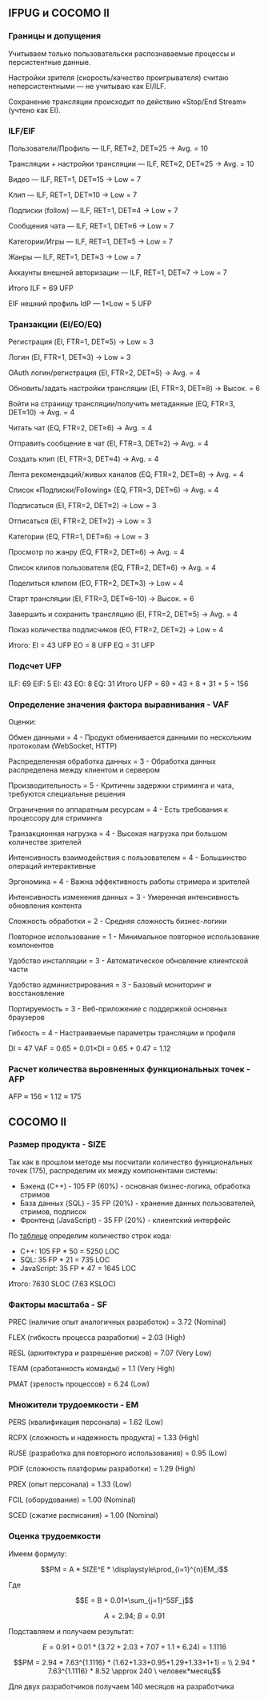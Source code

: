 
## IFPUG и COCOMO II


### Границы и допущения

Учитываем только пользовательски распознаваемые процессы и персистентные данные.

Настройки зрителя (скорость/качество проигрывателя) считаю неперсистентными — не учитываю как EI/ILF.
   
Сохранение трансляции происходит по действию «Stop/End Stream» (учтено как EI).

### ILF/EIF

Пользователи/Профиль — ILF, RET≈2, DET≈25 -> Avg. = 10

Трансляции + настройки трансляции — ILF, RET≈2, DET≈25 -> Avg. = 10

Видео — ILF, RET=1, DET≈15 -> Low = 7

Клип — ILF, RET=1, DET≈10 -> Low = 7

Подписки (follow) — ILF, RET=1, DET≈4 -> Low = 7

Сообщения чата — ILF, RET=1, DET≈6 -> Low = 7

Категории/Игры — ILF, RET=1, DET≈5 -> Low = 7

Жанры — ILF, RET=1, DET≈3 -> Low = 7

Аккаунты внешней авторизации — ILF, RET=1, DET≈7 -> Low = 7

Итого ILF = 69 UFP


EIF нешний профиль IdP — 1×Low = 5 UFP


### Транзакции (EI/EO/EQ)

Регистрация (EI, FTR=1, DET≈5) -> Low = 3

Логин (EI, FTR=1, DET≈3) -> Low = 3

OAuth логин/регистрация (EI, FTR=2, DET≈5) -> Avg. = 4

Обновить/задать настройки трансляции (EI, FTR=3, DET≈8) -> Высок. = 6

Войти на страницу трансляции/получить метаданные (EQ, FTR=3, DET≈10) -> Avg. = 4

Читать чат (EQ, FTR=2, DET≈6) -> Avg. = 4

Отправить сообщение в чат (EI, FTR=3, DET≈2) -> Avg. = 4

Создать клип (EI, FTR=3, DET≈4) -> Avg. = 4

Лента рекомендаций/живых каналов (EQ, FTR=2, DET≈8) -> Avg. = 4

Список «Подписки/Following» (EQ, FTR=3, DET≈6) -> Avg. = 4

Подписаться (EI, FTR=2, DET≈2) -> Low = 3

Отписаться (EI, FTR=2, DET≈2) -> Low = 3

Категории (EQ, FTR=1, DET≈6) -> Low = 3

Просмотр по жанру (EQ, FTR=2, DET≈6) -> Avg. = 4

Список клипов пользователя (EQ, FTR=2, DET≈6) -> Avg. = 4

Поделиться клипом (EO, FTR=2, DET≈3) -> Low = 4

Старт трансляции (EI, FTR=3, DET≈6–10) -> Высок. = 6

Завершить и сохранить трансляцию (EI, FTR=2, DET≈5) -> Avg. = 4

Показ количества подписчиков (EO, FTR=2, DET≈2) -> Low = 4

Итого:
EI = 43 UFP
EO = 8 UFP
EQ = 31 UFP


### Подсчет UFP

ILF: 69
EIF: 5
EI: 43
EO: 8
EQ: 31
Итого UFP = 69 + 43 + 8 + 31 + 5 = 156

### Определение значения фактора выравнивания - VAF

Оценки: 

Обмен данными = 4 - Продукт обменивается данными по нескольким протоколам (WebSocket, HTTP)

Распределенная обработка данных = 3 - Обработка данных распределена между клиентом и сервером

Производительность = 5 - Критичны задержки стриминга и чата, требуются специальные решения

Ограничения по аппаратным ресурсам = 4 - Есть требования к процессору для стриминга

Транзакционная нагрузка = 4 - Высокая нагрузка при большом количестве зрителей

Интенсивность взаимодействия с пользователем = 4 - Большинство операций интерактивные

Эргономика = 4 - Важна эффективность работы стримера и зрителей

Интенсивность изменения данных = 3 - Умеренная интенсивность обновления контента

Сложность обработки = 2 - Средняя сложность бизнес-логики

Повторное использование = 1 - Минимальное повторное использование компонентов

Удобство инсталляции = 3 - Автоматическое обновление клиентской части

Удобство администрирования = 3 - Базовый мониторинг и восстановление

Портируемость = 3 - Веб-приложение с поддержкой основных браузеров

Гибкость = 4 - Настраиваемые параметры трансляции и профиля

DI = 47
VAF = 0.65 + 0.01×DI = 0.65 + 0.47 = 1.12

### Расчет количества вьровненных функциональных точек  - AFP

AFP ≈ 156 × 1.12 ≈ 175



## COCOMO II

### Размер продукта - SIZE

Так как в прошлом методе мы посчитали количество функциональных точек (175), распределим их между компонентами системы:

- Бэкенд (C++) - 105 FP (60%) - основная бизнес-логика, обработка стримов
- База данных (SQL) - 35 FP (20%) - хранение данных пользователей, стримов, подписок
- Фронтенд (JavaScript) - 35 FP (20%) - клиентский интерфейс

По [таблице](https://www.qsm.com/resources/function-point-languages-table) определим количество строк кода:

- C++: 105 FP * 50 = 5250 LOC
- SQL: 35 FP * 21 = 735 LOC  
- JavaScript: 35 FP * 47 = 1645 LOC

Итого: 7630 SLOC (7.63 KSLOC)

### Факторы масштаба - SF

PREC (наличие опыт аналогичных разработок) = 3.72 (Nominal)

FLEX (гибкость процесса разработки) = 2.03 (High)

RESL (архитектура и разрешение рисков) = 7.07 (Very Low)

TEAM (сработанность команды) = 1.1 (Very High)

PMAT (зрелость процессов) = 6.24 (Low)

### Множители трудоемкости - EM

PERS (квалификация персонала) = 1.62 (Low)

RCPX (сложность и надежность продукта) = 1.33 (High)

RUSE (разработка для повторного использования) = 0.95 (Low)

PDIF (сложность платформы разработки) = 1.29 (High)

PREX (опыт персонала) = 1.33 (Low)

FCIL (оборудование) = 1.00 (Nominal)

SCED (сжатие расписания) = 1.00 (Nominal)

### Оценка трудоемкости

Имеем формулу:

$$PM = A * SIZE^E * \displaystyle\prod_{i=1}^{n}EM_i$$

Где

$$E = B + 0.01*\sum_{j=1}^5SF_j$$

$$A = 2.94; \ B=0.91$$

Подставляем и получаем результат:

$$E = 0.91 + 0.01*(3.72+2.03+7.07+1.1+6.24) = 1.1116$$

$$PM = 2.94 * 7.63^{1.1116} * (1.62+1.33+0.95+1.29+1.33+1+1) = \\ 2.94 * 7.63^{1.1116} * 8.52 \approx 240 \ человек*месяц$$

Для двух разработчиков получаем $140$ месяцов на разработчика